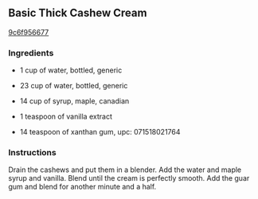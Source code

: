## Basic Thick Cashew Cream

[9c6f956677](http://www.food.com/recipe/basic-thick-cashew-cream-511626)

### Ingredients

 - 1 cup of water, bottled, generic

 - 23 cup of water, bottled, generic

 - 14 cup of syrup, maple, canadian

 - 1 teaspoon of vanilla extract

 - 14 teaspoon of xanthan gum, upc: 071518021764

### Instructions

Drain the cashews and put them in a blender. Add the water and maple syrup and vanilla. Blend until the cream is perfectly smooth. Add the guar gum and blend for another minute and a half.